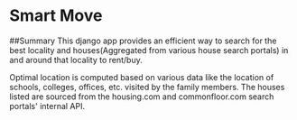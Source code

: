 # Smart Move

##Summary
This django app provides an efficient way to search for the best locality and houses(Aggregated from various house search portals) in and around that locality to rent/buy. 

Optimal location is computed based on various data like the location of schools, colleges, offices, etc. visited by the family members. The houses listed are sourced from the housing.com and commonfloor.com search portals' internal API.
